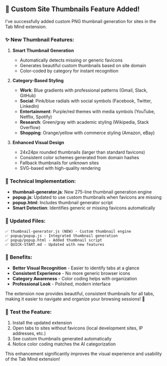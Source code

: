 ## 🎨 Custom Site Thumbnails Feature Added!

I've successfully added custom PNG thumbnail generation for sites in the Tab Mind extension.

### ✨ **New Thumbnail Features:**

1. **Smart Thumbnail Generation**
   - Automatically detects missing or generic favicons
   - Generates beautiful custom thumbnails based on site domain
   - Color-coded by category for instant recognition

2. **Category-Based Styling**
   - **Work**: Blue gradients with professional patterns (Gmail, Slack, GitHub)
   - **Social**: Pink/blue radials with social symbols (Facebook, Twitter, LinkedIn)  
   - **Entertainment**: Purple/red themes with media symbols (YouTube, Netflix, Spotify)
   - **Research**: Green/gray with academic styling (Wikipedia, Stack Overflow)
   - **Shopping**: Orange/yellow with commerce styling (Amazon, eBay)

3. **Enhanced Visual Design**
   - 24x24px rounded thumbnails (larger than standard favicons)
   - Consistent color schemes generated from domain hashes
   - Fallback thumbnails for unknown sites
   - SVG-based with high-quality rendering

### 🔧 **Technical Implementation:**

- **thumbnail-generator.js**: New 275-line thumbnail generation engine
- **popup.js**: Updated to use custom thumbnails when favicons are missing
- **popup.html**: Includes thumbnail generator script
- **Smart Detection**: Identifies generic or missing favicons automatically

### 📁 **Updated Files:**
```
✅ thumbnail-generator.js (NEW) - Custom thumbnail engine
✅ popup/popup.js - Integrated thumbnail generation  
✅ popup/popup.html - Added thumbnail script
✅ QUICK-START.md - Updated with new features
```

### 🎯 **Benefits:**
- **Better Visual Recognition** - Easier to identify tabs at a glance
- **Consistent Experience** - No more generic browser icons
- **Category Awareness** - Color coding helps with organization
- **Professional Look** - Polished, modern interface

The extension now provides beautiful, consistent thumbnails for all tabs, making it easier to navigate and organize your browsing sessions! 🚀

### 🧪 **Test the Feature:**
1. Install the updated extension
2. Open tabs to sites without favicons (local development sites, IP addresses, etc.)
3. See custom thumbnails generated automatically
4. Notice color coding matches the AI categorization

This enhancement significantly improves the visual experience and usability of the Tab Mind extension!